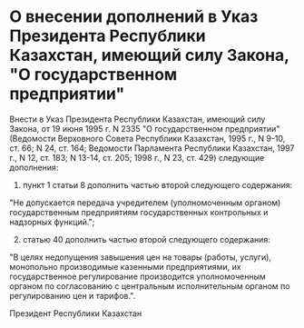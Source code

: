 # О внесении дополнений в Указ Президента Республики Казахстан, имеющий силу Закона, "О государственном предприятии"

Внести в Указ Президента Республики Казахстан, имеющий силу Закона, от 19 июня 1995 г. N 2335 "О государственном предприятии" (Ведомости Верховного Совета Республики Казахстан, 1995 г., N 9-10, ст. 66; N 24, ст. 164; Ведомости Парламента Республики Казахстан, 1997 г., N 12, ст. 183; N 13-14, ст. 205; 1998 г., N 23, ст. 429) следующие дополнения:

1) пункт 1 статьи 8 дополнить частью второй следующего содержания:

"Не допускается передача учредителем (уполномоченным органом) государственным предприятиям государственных контрольных и надзорных функций.";

2) статью 40 дополнить частью второй следующего содержания:

"В целях недопущения завышения цен на товары (работы, услуги), монопольно производимые казенными предприятиями, их государственное регулирование производится уполномоченным органом по согласованию с центральным исполнительным органом по регулированию цен и тарифов.".

Президент Республики Казахстан

